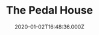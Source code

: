 ---
date: 2020-01-02T16:48:36.000Z
title: The Pedal House
latitude: 52.043762
longitude: 0.953813
url: http://www.thepedalhouse.co.uk
category: checkin
---